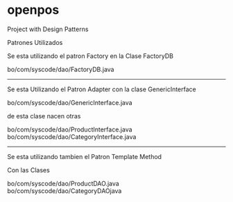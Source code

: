 # openpos
Project with Design Patterns

Patrones Utilizados

Se esta utilizando el patron Factory en la Clase FactoryDB

bo/com/syscode/dao/FactoryDB.java

--------------------------------------------------------------------------------
Se esta Utilizando el Patron Adapter con la clase GenericInterface

bo/com/syscode/dao/GenericInterface.java

de esta clase nacen otras

bo/com/syscode/dao/ProductInterface.java
bo/com/syscode/dao/CategoryInterface.java

--------------------------------------------------------------------------------
Se esta utilizando tambien el Patron Template Method

Con las Clases

bo/com/syscode/dao/ProductDAO.java
bo/com/syscode/dao/CategoryDAOjava

